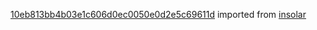 [10eb813bb4b03e1c606d0ec0050e0d2e5c69611d](https://github.com/insolar/insolar/commit/10eb813bb4b03e1c606d0ec0050e0d2e5c69611d) imported from [insolar](https://github.com/insolar/insolar)
